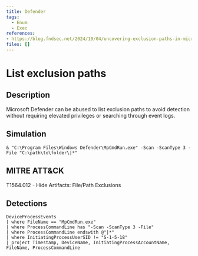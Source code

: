 ```yaml
---
title: Defender
tags:
  - Enum
  - Exec
references: 
- https://blog.fndsec.net/2024/10/04/uncovering-exclusion-paths-in-microsoft-defender-a-security-research-insight/
files: []
---
```


# List exclusion paths

## Description
Microsoft Defender can be abused to list exclusion paths to avoid detection without requiring elevated privileges or searching through event logs.

## Simulation
```& "C:\Program Files\Windows Defender\MpCmdRun.exe" -Scan -ScanType 3 -File "C:\path\to\folder\|*"```

## MITRE ATT&CK
T1564.012 - Hide Artifacts: File/Path Exclusions

## Detections
```
DeviceProcessEvents
| where FileName == "MpCmdRun.exe"
| where ProcessCommandLine has "-Scan -ScanType 3 -File"
| where ProcessCommandLine endswith @"|*"
| where InitiatingProcessUserSID != "S-1-5-18"
| project Timestamp, DeviceName, InitiatingProcessAccountName, FileName, ProcessCommandLine
```